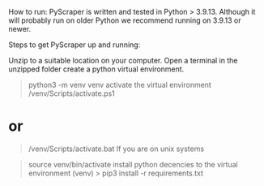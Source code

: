 How to run:
PyScraper is written and tested in Python > 3.9.13.
Although it will probably run on older Python we recommend running on 3.9.13 or newer.

Steps to get PyScraper up and running:

Unzip to a suitable location on your computer.
Open a terminal in the unzipped folder
create a python virtual environment.
> python3 -m venv venv
activate the virtual environment
> /venv/Scripts/activate.ps1
# or
> /venv/Scripts/activate.bat
If you are on unix systems

> source venv/bin/activate
install python decencies to the virtual environment
(venv) > pip3 install -r requirements.txt
